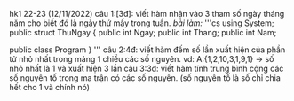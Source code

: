 hk1 22-23 (12/11/2022)
câu 1:[3đ]: viết hàm nhận vào 3 tham số ngày tháng năm cho biết đó là ngày thứ mấy trong tuần. 
*bài làm:* 
'''cs
using System;
public struct ThuNgay
{
  public int Ngay;
  public int Thang;
  public int Nam;
  
public class Program 
}
'''
câu 2:4đ: viết hàm đếm số lần xuất hiện của phần tử nhỏ nhất trong mảng 1 chiều các số nguyên. 
vd: A:{1,2,10,3,1,9,1} -> số nhỏ nhất là 1 và xuất hiện 3 lần
câu 3:3đ: viết hàm tính trung bình cộng các số nguyên tố trong ma trận có các số nguyên. 
(số nguyên tố là số chỉ chia hết cho 1 và chính nó)
